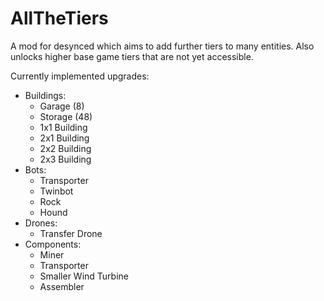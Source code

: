 ﻿# AllTheTiers

A mod for desynced which aims to add further tiers to many entities.
Also unlocks higher base game tiers that are not yet accessible.

Currently implemented upgrades:
* Buildings:
	* Garage (8)
	* Storage (48)
	* 1x1 Building
	* 2x1 Building
	* 2x2 Building
	* 2x3 Building
* Bots:
	* Transporter
	* Twinbot
	* Rock
	* Hound
* Drones:
	* Transfer Drone
* Components:
	* Miner
	* Transporter
	* Smaller Wind Turbine
	* Assembler
